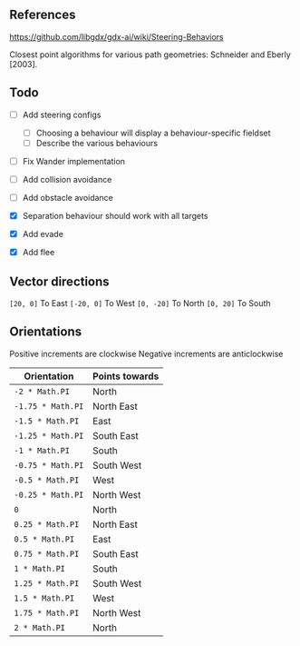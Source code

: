## References

https://github.com/libgdx/gdx-ai/wiki/Steering-Behaviors

Closest point algorithms for various path geometries:
Schneider and Eberly [2003].

## Todo

- [ ] Add steering configs

  - [ ] Choosing a behaviour will display a behaviour-specific fieldset
  - [ ] Describe the various behaviours

- [ ] Fix Wander implementation
- [ ] Add collision avoidance
- [ ] Add obstacle avoidance
- [x] Separation behaviour should work with all targets
- [x] Add evade
- [x] Add flee

## Vector directions

`[20, 0]` To East
`[-20, 0]` To West
`[0, -20]` To North
`[0, 20]` To South

## Orientations

Positive increments are clockwise
Negative increments are anticlockwise

| Orientation       | Points towards |
| ----------------- | -------------- |
| `-2 * Math.PI`    | North          |
| `-1.75 * Math.PI` | North East     |
| `-1.5 * Math.PI`  | East           |
| `-1.25 * Math.PI` | South East     |
| `-1 * Math.PI`    | South          |
| `-0.75 * Math.PI` | South West     |
| `-0.5 * Math.PI`  | West           |
| `-0.25 * Math.PI` | North West     |
| `0`               | North          |
| `0.25 * Math.PI`  | North East     |
| `0.5 * Math.PI`   | East           |
| `0.75 * Math.PI`  | South East     |
| `1 * Math.PI`     | South          |
| `1.25 * Math.PI`  | South West     |
| `1.5 * Math.PI`   | West           |
| `1.75 * Math.PI`  | North West     |
| `2 * Math.PI`     | North          |
